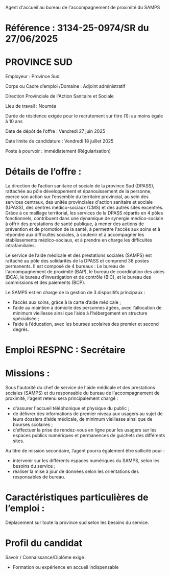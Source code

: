 
Agent d'accueil au bureau de l'accompagnement de proximité du SAMPS

# Référence : 3134-25-0974/SR du 27/06/2025

# PROVINCE SUD

Employeur : Province Sud

Corps ou Cadre d’emploi /Domaine : Adjoint administratif

Direction Provinciale de l'Action Sanitaire et Sociale

Lieu de travail : Nouméa

Durée de résidence exigée pour le recrutement sur titre (1): au moins égale à 10 ans

Date de dépôt de l’offre : Vendredi 27 juin 2025

Date limite de candidature : Vendredi 18 juillet 2025

Poste à pourvoir : immédiatement (Régularisation)

# Détails de l’offre :

La direction de l’action sanitaire et sociale de la province Sud (DPASS), rattachée au pôle développement et épanouissement de la personne, exerce son action sur l’ensemble du territoire provincial, au sein des services centraux, des unités provinciales d'action sanitaire et sociale (UPASS), des centres médico-sociaux (CMS) et des autres sites excentrés. Grâce à ce maillage territorial, les services de la DPASS répartis en 4 pôles fonctionnels, contribuent dans une dynamique de synergie médico-sociale à offrir des prestations de santé publique, à mener des actions de prévention et de promotion de la santé, à permettre l'accès aux soins et à répondre aux difficultés sociales, à soutenir et à accompagner les établissements médico-sociaux, et à prendre en charge les difficultés intrafamiliales.

Le service de l’aide médicale et des prestations sociales (SAMPS) est rattaché au pôle des solidarités de la DPASS et comprend 38 postes permanents. Il est composé de 4 bureaux : Le bureau de l'accompagnement de proximité (BAP), le bureau de coordination des aides (BCA), le bureau d'investigation et de contrôle (BIC), et le bureau des commissions et des paiements (BCP).

Le SAMPS est en charge de la gestion de 3 dispositifs principaux :

- l’accès aux soins, grâce à la carte d’aide médicale ;
- l’aide au maintien à domicile des personnes âgées, avec l’allocation de minimum vieillesse ainsi que l’aide à l’hébergement en structure spécialisée ;
- l’aide à l’éducation, avec les bourses scolaires des premier et second degrés.

# Emploi RESPNC : Secrétaire

# Missions :

Sous l'autorité du chef de service de l'aide médicale et des prestations sociales (SAMPS) et du responsable du bureau de l'accompagnement de proximité, l'agent retenu sera principalement chargé :

- d'assurer l'accueil téléphonique et physique du public ;
- de délivrer des informations de premier niveau aux usagers au sujet de leurs dossiers d’aide médicale, de minimum vieillesse ainsi que de bourses scolaires ;
- d’effectuer la prise de rendez-vous en ligne pour les usagers sur les espaces publics numériques et permanences de guichets des différents sites.

Au titre de mission secondaire, l’agent pourra également être sollicité pour :

- intervenir sur les différents espaces numériques du SAMPS, selon les besoins du service ;
- réaliser la mise à jour de données selon les orientations des responsables de bureau.

# Caractéristiques particulières de l’emploi :

Déplacement sur toute la province sud selon les besoins du service.

# Profil du candidat

Savoir / Connaissance/Diplôme exigé :

- Formation ou expérience en accueil indispensable

